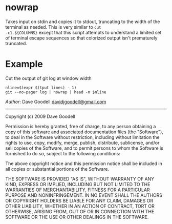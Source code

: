 nowrap
======

Takes input on stdin and copies it to stdout, truncating to the width of the
terminal as needed. This is very similar to <code>cut -c1-${COLUMNS}</code>
except that this script attempts to understand a limited set of terminal escape
sequences so that colorized output isn't prematurely truncated.

Example
=======
Cut the output of git log at window width

    nline=$(expr $(tput lines) - 1)
    git --no-pager log | nowrap | head -n $nline

*Author*: Dave Goodell <davidjgoodell@gmail.com>

-----------------------------------------------------------------------
Copyright (c) 2009 Dave Goodell

Permission is hereby granted, free of charge, to any person
obtaining a copy of this software and associated documentation
files (the "Software"), to deal in the Software without
restriction, including without limitation the rights to use,
copy, modify, merge, publish, distribute, sublicense, and/or sell
copies of the Software, and to permit persons to whom the
Software is furnished to do so, subject to the following
conditions:

The above copyright notice and this permission notice shall be
included in all copies or substantial portions of the Software.

THE SOFTWARE IS PROVIDED "AS IS", WITHOUT WARRANTY OF ANY KIND,
EXPRESS OR IMPLIED, INCLUDING BUT NOT LIMITED TO THE WARRANTIES
OF MERCHANTABILITY, FITNESS FOR A PARTICULAR PURPOSE AND
NONINFRINGEMENT. IN NO EVENT SHALL THE AUTHORS OR COPYRIGHT
HOLDERS BE LIABLE FOR ANY CLAIM, DAMAGES OR OTHER LIABILITY,
WHETHER IN AN ACTION OF CONTRACT, TORT OR OTHERWISE, ARISING
FROM, OUT OF OR IN CONNECTION WITH THE SOFTWARE OR THE USE OR
OTHER DEALINGS IN THE SOFTWARE.
